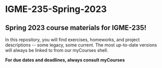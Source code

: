 # IGME-235-Spring-2023

## Spring 2023 course materials for IGME-235!

In this repository, you will find exercises, homeworks, and project descriptions -- some legacy, some current.  The most up-to-date versions will always be linked to from our myCourses shell.

**For due dates and deadlines, always consult myCourses**
